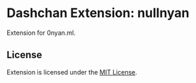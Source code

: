 # Dashchan Extension: nullnyan

Extension for 0nyan.ml.

## License

Extension is licensed under the [MIT License](LICENSE).
